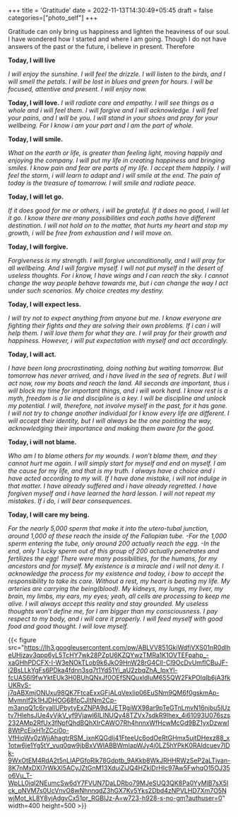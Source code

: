 +++
title = 'Gratitude'
date = 2022-11-13T14:30:49+05:45
draft = false
categories=["photo_self"]
+++


Gratitude can only bring us happiness and lighten the heaviness of our soul. I have wondered how I started and where I am going. Though I do not have answers of the past or the future, i believe in present. Therefore

**Today, I will live**

_I will enjoy the sunshine. I will feel the drizzle. I will listen to the birds, and I will smell the petals. I will be lost in blues and green for hours. I will be focused, attentive and present. I will enjoy now._

**Today, I will love.**
_I will radiate care and empathy. I will see things as a whole and i will feel them. I will forgive and I will acknowledge. I will feel your pains, and I will be you. I will stand in your shoes and pray for your wellbeing. For I know i am your part and I am the part of whole._

**Today, I will smile.**

*What on the earth or life, is greater than feeling light, moving happily and enjoying the company. I will put my life in creating happiness and bringing smiles. I know pain and fear are parts of my life. I accept them happily. I will feel the storm, i will learn to adapt and i will smile at the end. The pain of today is the treasure of tomorrow. I will smile and radiate peace.*

**Today, I will let go.**

*If it does good for me or others, i will be grateful. If it does no good, I will let it go. I know there are many possibilities and each paths have different destination. I will not hold on to the matter, that hurts my heart and stop my growth, i will be free from exhaustion and I will move on.*

**Today, I will forgive.**

*Forgiveness is my strength. I will forgive unconditionally, and I will pray for all wellbeing. And I will forgive myself. I will not put myself in the desert of useless thoughts. For i know, I have wings and I can reach the sky. I cannot change the way people behave towards me, but i can change the way I act under such scenarios. My choice creates my destiny.*

**Today, I will expect less.**

*I will try not to expect anything from anyone but me. I know everyone are fighting their fights and they are solving their own problems. If i can i will help them. I will love them for what they are. I will pray for their growth and happiness. However, i will put expectation with myself and act accordingly.*

**Today, I will act.**

_I have been long procrastinating, doing nothing but waiting tomorrow. But tomorrow has never arrived, and i have lived in the sea of regrets. But I will act now, row my boats and reach the land. All seconds are important, thus i will block my time for important things, and i will work hard. I know rest is a myth, freedom is a lie and discipline is a key. I will be discipline and unlock my potential._
_I will, therefore, not involve myself in the past, for it has gone. I will not try to change another individual for I know every life are different. I will accept their identity, but I will always be the one pointing the way, acknowledging their importance and making them aware for the good._

**Today, i will not blame.**

_Who am I to blame others for my wounds. I won’t blame them, and they cannot hurt me again. I will simply start for myself and end on myself. I am the cause for my life, and that is my truth. I always have a choice and i have acted according to my will. If I have done mistake, i will not indulge in that matter. I have already suffered and i have already regretted. I have forgiven myself and i have learned the hard lesson. I will not repeat my mistakes. If i do, i will bear consequences._

**Today, I will care my being.**

_For the nearly 5,000 sperm that make it into the utero-tubal junction, around 1,000 of these reach the inside of the Fallopian tube. -For the 1,000 sperm entering the tube, only around 200 actually reach the egg. -In the end, only 1 lucky sperm out of this group of 200 actually penetrates and fertilizes the egg!_
_There were many possibilities, for the humans, for my ancestors and for myself. My existence is a miracle and i will not deny it. I acknowledge the process for my existence and today, i bow to accept the responsibility to take its care. Without a rest, my heart is beating my life. My arteries are carrying the being(blood). My kidneys, my lungs, my liver, my brain, my limbs, my ears, my eyes; yeah, all cells are processing to keep me alive. I will always accept this reality and stay grounded. My useless thoughts won’t define me, for I am bigger than my consciousness. I pay respect to my body, and i will care it properly. I will feed myself with good food and good thought. I will love myself._


{{< figure src="https://lh3.googleusercontent.com/pw/ABLVV851GkiWdfiVXS01nR0dIheUHizav3qpp6yL5TcHY7wk28PZpU6KZQYwzTMRa1K1OVTEFpahp_-xaGHhPDCFX-I-W3eNOkTLob9k6JkO9HnW28rG4ClI-Cl9OcDvUmfICBuJF-i2BsLLkYgFs6PDka4fdnn3sq7t1Yd51Yi_aU2zbqZhA_IpxYl-fcUAS6l9fwYktEUk3H0BUhQNxJf0OEfSNQuxldIuM6S5QW2FkPOlqIb6jA3fkUKRyS-j7qABXmjONUxu98QK7FtcaExxGFjALqVexIip06EuSNm9QM6f0gskmAp-MvmnIf2k1HJDHOG68fpCJltNm2Cp-m3anqQ1c6ryallUPbytyExZNPA9dJJETRgiWX98ar9pTeGTnLmvN16njbu5lUztv7HlehsJUe4yVjkV_yf9Vjawl6ILINUQy48TZVx7sdkR9Ihex_4i61093U076szs232AMp2RfUx3fNpfQhdBQhXIrCAWO7Rh4hnnxWfHcwMcGd9BZ1yxDzwwI8WtPcEixH1rZCci0o-VfHioWv0zWjjAhagtrRSM_ixnKQGdlj41FteeUc6odOeRtGHmx5ujtDHexz88_x1otw6je1Yg5tY_vuq0qw9jbBxVWIABBWmIapWJy4j0LZ5hYPkK0RAldcuev7IDk-9WxOtEM4RdA2t5nLIAPGfoRlk78Gdptb_9AKkb8WkJRHHRWzSeP2aLTiyan-8K7nMxDXI7rWkXl5ACyJZtGnM13XdujZiJQ4HZklDrHIc97Aw5FwhqO15OJ35o6Vu_T-WpLL0jql2NEumcSw6dY7FVUN7DaLDRbo79MJeSUQ3QK8Pa0YyMlB7sX5Ick_pNVM7s0UcVnvO8wNhnnqdZ3hGX7Kv5Yks2Dbd4zNPVLHD7Xm7O5NwjMot_kL8Y8vjAdgvCx51pr_RGBlJz-A=w723-h928-s-no-gm?authuser=0" width=400 height=500 >}}


